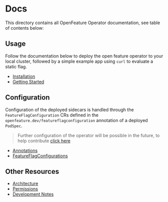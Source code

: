 # Docs

This directory contains all OpenFeature Operator documentation, see table of contents below:

## Usage

Follow the documentation below to deploy the open feature operator to your local cluster, followed by a simple example app using `curl` to evaluate a static flag.

- [Installation](./installation.md)
- [Getting Started](./getting_started.md)

## Configuration

Configuration of the deployed sidecars is handled through the `FeatureFlagConfiguration` CRs defined in the `openfeature.dev/featureflagconfiguration` annotation of a deployed `PodSpec`. 
> Further configuration of the operator will be possible in the future, to help contribute [click here](https://github.com/open-feature/open-feature-operator/issues)

- [Annotations](./annotations.md)
- [FeatureFlagConfigurations](./feature_flag_configuration.md)

## Other Resources
- [Architecture](./architecture.md)
- [Permissions](./permissions.md)
- [Development Notes](./development_notes.md)